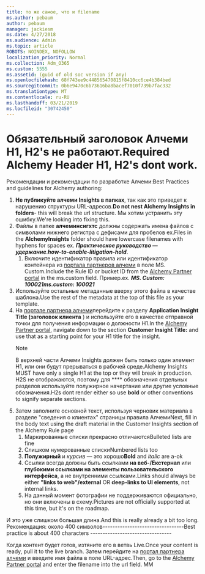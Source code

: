 ```yaml
---
title: то же самое, что и filename
ms.author: pebaum
author: pebaum
manager: jackiesm
ms.date: 4/27/2018
ms.audience: Admin
ms.topic: article
ROBOTS: NOINDEX, NOFOLLOW
localization_priority: Normal
ms.collection: Adm_O365
ms.custom: 5555
ms.assetid: (guid of old soc version if any)
ms.openlocfilehash: 68f743ee9c448565470815f8410cc6ce4b384bed
ms.sourcegitcommit: 0b6e9470c6b73616ba8bacef7010f739b7fac332
ms.translationtype: MT
ms.contentlocale: ru-RU
ms.lasthandoff: 03/21/2019
ms.locfileid: "30742450"
---
```

# <a name="required-alchemy-header-h1-h2s-dont-work"></a><span data-ttu-id="0367a-102">Обязательный заголовок Алчеми H1, H2's не работают.</span><span class="sxs-lookup"><span data-stu-id="0367a-102">Required Alchemy Header H1, H2's dont work.</span></span>
<span data-ttu-id="0367a-103">Рекомендации и рекомендации по разработке Алчеми:</span><span class="sxs-lookup"><span data-stu-id="0367a-103">Best Practices and guidelines for Alchemy authoring:</span></span>

1. <span data-ttu-id="0367a-104">**Не публикуйте алчеми Insights в папках**, так как это приведет к нарушению структуры URL-адресов.</span><span class="sxs-lookup"><span data-stu-id="0367a-104">**Do not nest Alchemy Insights in folders**- this will break the url structure.</span></span> <span data-ttu-id="0367a-105">Мы хотим устранить эту ошибку.</span><span class="sxs-lookup"><span data-stu-id="0367a-105">We're looking into fixing this.</span></span>
1. <span data-ttu-id="0367a-106">Файлы в папке **алчеминсигхтс** должны содержать имена файлов с символами нижнего регистра с дефисами для пробелов ex.</span><span class="sxs-lookup"><span data-stu-id="0367a-106">Files in the **AlchemyInsights** folder should have lowercase filenames with hyphens for spaces ex.</span></span> <span data-ttu-id="0367a-107">***Практическое руководство — удержание***.</span><span class="sxs-lookup"><span data-stu-id="0367a-107">***how-to-enable-litigation-hold***.</span></span>
    1. <span data-ttu-id="0367a-108">Включите идентификатор правила или идентификатор контейнера из [портала партнеров алчеми](https://alchemyportal.azurewebsites.net) в поле MS. Custom.</span><span class="sxs-lookup"><span data-stu-id="0367a-108">Include the Rule ID or bucket ID from the [Alchemy Partner portal](https://alchemyportal.azurewebsites.net) in the ms.custom field.</span></span> <span data-ttu-id="0367a-109">Пример.</span><span class="sxs-lookup"><span data-stu-id="0367a-109">ex.</span></span> <span data-ttu-id="0367a-110">***MS. Custom: 100021***</span><span class="sxs-lookup"><span data-stu-id="0367a-110">***ms.custom: 100021***</span></span>
1. <span data-ttu-id="0367a-111">Используйте остальные метаданные вверху этого файла в качестве шаблона.</span><span class="sxs-lookup"><span data-stu-id="0367a-111">Use the rest of the metadata at the top of this file as your template.</span></span>
1. <span data-ttu-id="0367a-112">На [портале партнера алчеми](https://alchemyportal.azurewebsites.net)перейдите к разделу **Application Insight Title (заголовок клиента** ) и используйте его в качестве отправной точки для получения информации о должности H1.</span><span class="sxs-lookup"><span data-stu-id="0367a-112">In the [Alchemy Partner portal](https://alchemyportal.azurewebsites.net), navigate down to the section **Customer Insight Title:** and use that as a starting point for your H1 title for the insight.</span></span> 
    > [!NOTE]
    > <span data-ttu-id="0367a-113">В верхней части Алчеми Insights должен быть только один элемент H1, или они будут прерываться в рабочей среде.</span><span class="sxs-lookup"><span data-stu-id="0367a-113">Alchemy Insights MUST have only a single H1 at the top or they will break in production.</span></span> <span data-ttu-id="0367a-114">H2S не отображаются, поэтому для \*\*\*\* обозначения отдельных разделов используйте полужирное начертание или другие условные обозначения.</span><span class="sxs-lookup"><span data-stu-id="0367a-114">H2s dont render either so use **bold** or other conventions to signify separate sections.</span></span>
1. <span data-ttu-id="0367a-115">Затем заполните основной текст, используя черновик материала в разделе "сведения о клиентах" страницы правила Алчеми</span><span class="sxs-lookup"><span data-stu-id="0367a-115">Next, fill in the body text using the draft material in the Customer Insights section of the Alchemy Rule page</span></span>
    1. <span data-ttu-id="0367a-116">Маркированные списки прекрасно отличаются</span><span class="sxs-lookup"><span data-stu-id="0367a-116">Bulleted lists are fine</span></span>
    1. <span data-ttu-id="0367a-117">Слишком нумерованные списки</span><span class="sxs-lookup"><span data-stu-id="0367a-117">Numbered lists too</span></span>
    1. <span data-ttu-id="0367a-118">**Полужирный** и *курсив* — это хорошо</span><span class="sxs-lookup"><span data-stu-id="0367a-118">**Bold** and *italic* are a-ok</span></span>
    1. <span data-ttu-id="0367a-119">Ссылки всегда должны быть ссылками **на веб-/Екстернал** или **глубокими ссылками на элементы пользовательского интерфейса**, а не внутренними ссылками.</span><span class="sxs-lookup"><span data-stu-id="0367a-119">Links should always be either **"links to web"/external** OR **deep-links to UI elements**, not internal links.</span></span>
    1. <span data-ttu-id="0367a-120">На данный момент фотографии не поддерживаются официально, но они включены в схему.</span><span class="sxs-lookup"><span data-stu-id="0367a-120">Pictures are not officially supported at this time, but it's on the roadmap.</span></span>

<span data-ttu-id="0367a-121">И это уже слишком большая длина.</span><span class="sxs-lookup"><span data-stu-id="0367a-121">And this is really already a bit too long.</span></span> <span data-ttu-id="0367a-122">Рекомендация: около 400 символов---------------------------------</span><span class="sxs-lookup"><span data-stu-id="0367a-122">Best practice is about 400 characters ---------------------------------</span></span>

<span data-ttu-id="0367a-123">Когда контент будет готов, изтяните его в ветвь Live.</span><span class="sxs-lookup"><span data-stu-id="0367a-123">Once your content is ready, pull it to the live branch.</span></span> <span data-ttu-id="0367a-124">Затем перейдите на [портал партнера алчеми](https://alchemyportal.azurewebsites.net) и введите имя файла в поле URL-адрес.</span><span class="sxs-lookup"><span data-stu-id="0367a-124">Then, go to the [Alchemy Partner portal](https://alchemyportal.azurewebsites.net) and enter the filename into the url field.</span></span> <span data-ttu-id="0367a-125">M</span><span class="sxs-lookup"><span data-stu-id="0367a-125">M</span></span>